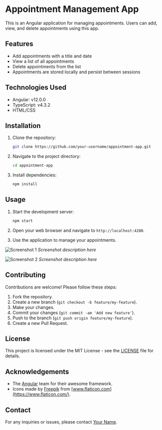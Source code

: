 # Appointment Management App

This is an Angular application for managing appointments. Users can add, view, and delete appointments using this app.

## Features

- Add appointments with a title and date
- View a list of all appointments
- Delete appointments from the list
- Appointments are stored locally and persist between sessions

## Technologies Used

- Angular: v12.0.0
- TypeScript: v4.3.2
- HTML/CSS

## Installation

1. Clone the repository:

   ```bash
   git clone https://github.com/your-username/appointment-app.git
   ```

2. Navigate to the project directory:

   ```bash
   cd appointment-app
   ```

3. Install dependencies:

   ```bash
   npm install
   ```

## Usage

1. Start the development server:

   ```bash
   npm start
   ```

2. Open your web browser and navigate to `http://localhost:4200`.

3. Use the application to manage your appointments.

<!-- ## Screenshots -->

![Screenshot 1](/screenshots/screenshot1.png)
*Screenshot description here*

![Screenshot 2](/screenshots/screenshot2.png)
*Screenshot description here*

## Contributing

Contributions are welcome! Please follow these steps:

1. Fork the repository.
2. Create a new branch (`git checkout -b feature/my-feature`).
3. Make your changes.
4. Commit your changes (`git commit -am 'Add new feature'`).
5. Push to the branch (`git push origin feature/my-feature`).
6. Create a new Pull Request.

## License

This project is licensed under the MIT License - see the [LICENSE](LICENSE) file for details.

## Acknowledgements

- The [Angular](https://angular.io/) team for their awesome framework.
- Icons made by [Freepik](https://www.freepik.com) from [www.flaticon.com](https://www.flaticon.com/).

## Contact

For any inquiries or issues, please contact [Your Name](mailto:your.email@example.com).
